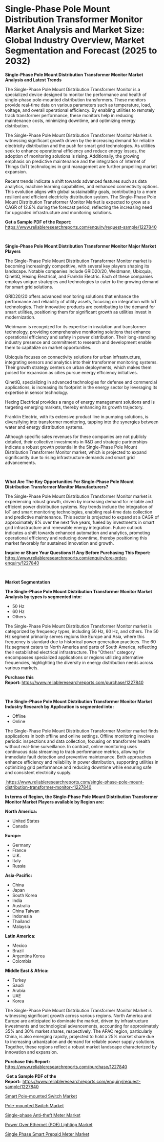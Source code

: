 <p><h1>Single-Phase Pole Mount Distribution Transformer Monitor Market Analysis and Market Size: Global Industry Overview, Market Segmentation and Forecast (2025 to 2032)</h1></p><p><strong>Single-Phase Pole Mount Distribution Transformer Monitor Market Analysis and Latest Trends</strong></p>
<p><p>The Single-Phase Pole Mount Distribution Transformer Monitor is a specialized device designed to monitor the performance and health of single-phase pole-mounted distribution transformers. These monitors provide real-time data on various parameters such as temperature, load, voltage, and overall operational efficiency. By enabling utilities to remotely track transformer performance, these monitors help in reducing maintenance costs, minimizing downtime, and optimizing energy distribution.</p><p>The Single-Phase Pole Mount Distribution Transformer Monitor Market is witnessing significant growth driven by the increasing demand for reliable electricity distribution and the push for smart grid technologies. As utilities seek to enhance operational efficiency and reduce energy losses, the adoption of monitoring solutions is rising. Additionally, the growing emphasis on predictive maintenance and the integration of Internet of Things (IoT) technologies in grid management are further propelling market expansion.</p><p>Recent trends indicate a shift towards advanced features such as data analytics, machine learning capabilities, and enhanced connectivity options. This evolution aligns with global sustainability goals, contributing to a more resilient and efficient electricity distribution system. The Single-Phase Pole Mount Distribution Transformer Monitor Market is expected to grow at a CAGR of 12.8% during the forecast period, reflecting the increasing need for upgraded infrastructure and monitoring solutions.</p></p>
<p><strong>Get a Sample PDF of the Report:&nbsp;</strong> <a href="https://www.reliableresearchreports.com/enquiry/request-sample/1227840?utm_campaign=121&utm_medium=2&utm_source=Github&utm_content=ia&utm_term=14022025&utm_id=single-phase-pole-mount-distribution-transformer-monitor">https://www.reliableresearchreports.com/enquiry/request-sample/1227840</a></p>
<p>&nbsp;</p>
<p><strong>Single-Phase Pole Mount Distribution Transformer Monitor Major Market Players</strong></p>
<p><p>The Single-Phase Pole Mount Distribution Transformer Monitor market is becoming increasingly competitive, with several key players shaping its landscape. Notable companies include GRID20/20, Weidmann, Ubicquia, QinetiQ, Hexing Electrical, and Franklin Electric. Each of these companies employs unique strategies and technologies to cater to the growing demand for smart grid solutions.</p><p>GRID20/20 offers advanced monitoring solutions that enhance the performance and reliability of utility assets, focusing on integration with IoT technologies. Their innovative products are contributing to the demand for smart utilities, positioning them for significant growth as utilities invest in modernization. </p><p>Weidmann is recognized for its expertise in insulation and transformer technology, providing comprehensive monitoring solutions that enhance operational efficiency and safety in power distribution. Their long-standing industry presence and commitment to research and development enable them to capitalize on market opportunities.</p><p>Ubicquia focuses on connectivity solutions for urban infrastructure, integrating sensors and analytics into their transformer monitoring systems. Their growth strategy centers on urban deployments, which makes them poised for expansion as cities pursue energy efficiency initiatives.</p><p>QinetiQ, specializing in advanced technologies for defense and commercial applications, is increasing its footprint in the energy sector by leveraging its expertise in sensor technology.</p><p>Hexing Electrical provides a range of energy management solutions and is targeting emerging markets, thereby enhancing its growth trajectory.</p><p>Franklin Electric, with its extensive product line in pumping solutions, is diversifying into transformer monitoring, tapping into the synergies between water and energy distribution systems.</p><p>Although specific sales revenues for these companies are not publicly detailed, their collective investments in R&D and strategic partnerships indicate a robust growth potential in the Single-Phase Pole Mount Distribution Transformer Monitor market, which is projected to expand significantly due to rising infrastructure demands and smart grid advancements.</p></p>
<p>&nbsp;</p>
<p><strong>What Are The Key Opportunities For Single-Phase Pole Mount Distribution Transformer Monitor Manufacturers?</strong></p>
<p><p>The Single-Phase Pole Mount Distribution Transformer Monitor market is experiencing robust growth, driven by increasing demand for reliable and efficient power distribution systems. Key trends include the integration of IoT and smart monitoring technologies, enabling real-time data collection and predictive maintenance. This sector is projected to expand at a CAGR of approximately 8% over the next five years, fueled by investments in smart grid infrastructure and renewable energy integration. Future outlook indicates a shift towards enhanced automation and analytics, promoting operational efficiency and reducing downtime, thereby positioning this market favorably for sustained innovation and growth.</p></p>
<p><strong>Inquire or Share Your Questions If Any Before Purchasing This Report:</strong> <a href="https://www.reliableresearchreports.com/enquiry/pre-order-enquiry/1227840?utm_campaign=121&utm_medium=2&utm_source=Github&utm_content=ia&utm_term=14022025&utm_id=single-phase-pole-mount-distribution-transformer-monitor">https://www.reliableresearchreports.com/enquiry/pre-order-enquiry/1227840</a></p>
<p>&nbsp;</p>
<p><strong>Market Segmentation</strong></p>
<p><strong>The Single-Phase Pole Mount Distribution Transformer Monitor Market Analysis by types is segmented into:</strong></p>
<p><ul><li>50 Hz</li><li>60 Hz</li><li>Others</li></ul></p>
<p><p>The Single-Phase Pole Mount Distribution Transformer Monitor market is categorized by frequency types, including 50 Hz, 60 Hz, and others. The 50 Hz segment primarily serves regions like Europe and Asia, where this frequency is standard due to historical power generation practices. The 60 Hz segment caters to North America and parts of South America, reflecting their established electrical infrastructure. The "Others" category encompasses specialized applications or regions utilizing alternative frequencies, highlighting the diversity in energy distribution needs across various markets.</p></p>
<p><strong>Purchase this Report:&nbsp;</strong><a href="https://www.reliableresearchreports.com/purchase/1227840?utm_campaign=121&utm_medium=2&utm_source=Github&utm_content=ia&utm_term=14022025&utm_id=single-phase-pole-mount-distribution-transformer-monitor">https://www.reliableresearchreports.com/purchase/1227840</a></p>
<p>&nbsp;</p>
<p><strong>The Single-Phase Pole Mount Distribution Transformer Monitor Market Industry Research by Application is segmented into:</strong></p>
<p><ul><li>Offline</li><li>Online</li></ul></p>
<p><p>The Single-Phase Pole Mount Distribution Transformer Monitor market finds applications in both offline and online settings. Offline monitoring involves periodic inspections and data collection, focusing on transformer health without real-time surveillance. In contrast, online monitoring uses continuous data streaming to track performance metrics, allowing for immediate fault detection and preventive maintenance. Both approaches enhance efficiency and reliability in power distribution, supporting utilities in optimizing grid performance and reducing downtime while ensuring safe and consistent electricity supply.</p></p>
<p><a href="https://www.reliableresearchreports.com/single-phase-pole-mount-distribution-transformer-monitor-r1227840?utm_campaign=121&utm_medium=2&utm_source=Github&utm_content=ia&utm_term=14022025&utm_id=single-phase-pole-mount-distribution-transformer-monitor">&nbsp;https://www.reliableresearchreports.com/single-phase-pole-mount-distribution-transformer-monitor-r1227840</a></p>
<p><strong>In terms of Region, the Single-Phase Pole Mount Distribution Transformer Monitor Market Players available by Region are:</strong></p>
<p>
    <p> <strong> North America: </strong>
        <ul>
            <li>United States</li>
            <li>Canada</li>
        </ul>
        </p> 
    <p> <strong> Europe: </strong>
        <ul>
            <li>Germany</li>
            <li>France</li>
            <li>U.K.</li>
            <li>Italy</li>
            <li>Russia</li>
        </ul>
        </p> 
    <p> <strong> Asia-Pacific: </strong>
        <ul>
            <li>China</li>
            <li>Japan</li>
            <li>South Korea</li>
            <li>India</li>
            <li>Australia</li>
            <li>China Taiwan</li>
            <li>Indonesia</li>
            <li>Thailand</li>
            <li>Malaysia</li>
        </ul>
        </p> 
    <p> <strong> Latin America: </strong>
        <ul>
            <li>Mexico</li>
            <li>Brazil</li>
            <li>Argentina Korea</li>
            <li>Colombia</li>
        </ul>
        </p> 
    <p> <strong> Middle East & Africa: </strong>
        <ul>
            <li>Turkey</li>
            <li>Saudi</li>
            <li>Arabia</li>
            <li>UAE</li>
            <li>Korea</li>
        </ul>
    </p>
    </p>
<p><p>The Single-Phase Pole Mount Distribution Transformer Monitor Market is witnessing significant growth across various regions. North America and Europe are anticipated to dominate the market, driven by infrastructure investments and technological advancements, accounting for approximately 35% and 30% market shares, respectively. The APAC region, particularly China, is also emerging rapidly, projected to hold a 25% market share due to increasing urbanization and demand for reliable power supply solutions. Together, these regions reflect a robust market landscape characterized by innovation and expansion.</p></p>
<p><strong>Purchase this Report: </strong><a href="https://www.reliableresearchreports.com/purchase/1227840?utm_campaign=121&utm_medium=2&utm_source=Github&utm_content=ia&utm_term=14022025&utm_id=single-phase-pole-mount-distribution-transformer-monitor">https://www.reliableresearchreports.com/purchase/1227840</a></p>
<p>&nbsp;<strong>Get a Sample PDF of the Report:&nbsp;&nbsp;</strong><a href="https://www.reliableresearchreports.com/enquiry/request-sample/1227840?utm_campaign=121&utm_medium=2&utm_source=Github&utm_content=ia&utm_term=14022025&utm_id=single-phase-pole-mount-distribution-transformer-monitor">https://www.reliableresearchreports.com/enquiry/request-sample/1227840</a></p>
<p><strong></strong></p>
<p><p><a href="https://github.com/vjorelaclliv/Market-Research-Report-List-1/blob/main/smart-pole-mounted-switch-market.md?utm_campaign=121&utm_medium=2&utm_source=Github&utm_content=ia&utm_term=14022025&utm_id=single-phase-pole-mount-distribution-transformer-monitor">Smart Pole-mounted Switch Market</a></p><p><a href="https://github.com/aiexisaliwan/Market-Research-Report-List-1/blob/main/pole-mounted-switch-market.md?utm_campaign=121&utm_medium=2&utm_source=Github&utm_content=ia&utm_term=14022025&utm_id=single-phase-pole-mount-distribution-transformer-monitor">Pole-mounted Switch Market</a></p><p><a href="https://github.com/djembashote/Market-Research-Report-List-1/blob/main/single-phase-anti-theft-meter-market.md?utm_campaign=121&utm_medium=2&utm_source=Github&utm_content=ia&utm_term=14022025&utm_id=single-phase-pole-mount-distribution-transformer-monitor">Single-phase Anti-theft Meter Market</a></p><p><a href="https://github.com/philaphindo/Market-Research-Report-List-1/blob/main/power-over-ethernet-poe-lighting-market.md?utm_campaign=121&utm_medium=2&utm_source=Github&utm_content=ia&utm_term=14022025&utm_id=single-phase-pole-mount-distribution-transformer-monitor">Power Over Ethernet (POE) Lighting Market</a></p><p><a href="https://github.com/xtysizov/Market-Research-Report-List-1/blob/main/single-phase-smart-prepaid-meter-market.md?utm_campaign=121&utm_medium=2&utm_source=Github&utm_content=ia&utm_term=14022025&utm_id=single-phase-pole-mount-distribution-transformer-monitor">Single Phase Smart Prepaid Meter Market</a></p></p>